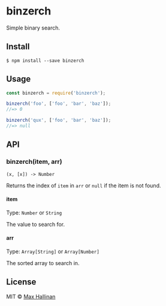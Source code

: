 # binzerch

Simple binary search.


## Install

```
$ npm install --save binzerch
```


## Usage

```js
const binzerch = require('binzerch');

binzerch('foo', ['foo', 'bar', 'baz']);
//=> 0

binzerch('qux', ['foo', 'bar', 'baz']);
//=> null
```


## API

### binzerch(item, arr)

`(x, [x]) -> Number`

Returns the index of `item` in `arr` or `null` if the item is not found.

#### item

Type: `Number` or `String`

The value to search for.

#### arr

Type: `Array[String]` or `Array[Number]`<br>

The sorted array to search in.


## License

MIT © [Max Hallinan](https://github.com/maxhallinan)
